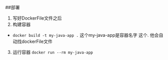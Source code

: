 ##部署  
1. 写好DockerFile文件之后  
2. 构建容器  
  - ```docker build -t my-java-app .```  这个my-java-app是容器名字 这个.  他会自动找dockerFile文件  
3. 运行容器 ```docker run --rm my-java-app```
